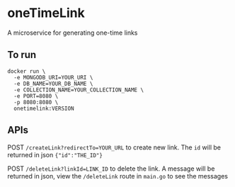 # oneTimeLink
A microservice for generating one-time links<br>
## To run
```shell 
docker run \
  -e MONGODB_URI=YOUR_URI \
  -e DB_NAME=YOUR_DB_NAME \
  -e COLLECTION_NAME=YOUR_COLLECTION_NAME \
  -e PORT=8080 \
  -p 8080:8080 \
  onetimelink:VERSION
```

## APIs
POST `/createLink?redirectTo=YOUR_URL` to create new link. The `id` will be returned in json `{"id":"THE_ID"}`<br>

POST `/deleteLink?linkId=LINK_ID` to delete the link. A message will be returned in json, view the `/deleteLink` route in `main.go` to see the messages<br>